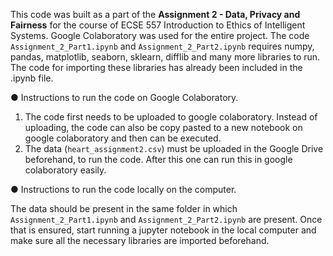 This code was built as a part of the **Assignment 2 - Data, Privacy and Fairness** for the course of ECSE 557 Introduction to Ethics of Intelligent Systems. Google Colaboratory was used for the entire project. The code `Assignment_2_Part1.ipynb` and `Assignment_2_Part2.ipynb` requires numpy, pandas, matplotlib, seaborn, sklearn, difflib and many more libraries to run. The code for importing these libraries has already been included in the .ipynb file.  

● Instructions to run the code on Google Colaboratory. 

1. The code first needs to be uploaded to google colaboratory. Instead of uploading, the code can also be copy pasted to a new notebook on google colaboratory and then can be executed.
2. The data (`heart_assignment2.csv`) must be uploaded in the Google Drive beforehand, to run the code. After this one can run this in google colaboratory easily.  

● Instructions to run the code locally on the computer. 

The data should be present in the same folder in which `Assignment_2_Part1.ipynb` and `Assignment_2_Part2.ipynb` are present. Once that is ensured, start running a jupyter notebook in the local computer and make sure all the necessary libraries are imported beforehand.

